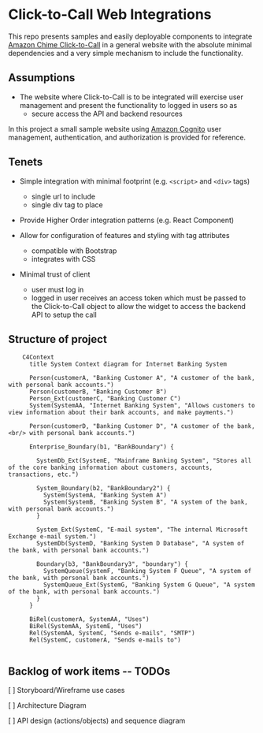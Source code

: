 # Click-to-Call Web Integrations

This repo presents samples and easily deployable components to integrate [Amazon Chime Click-to-Call](https://github.com/aws-samples/amazon-chime-sdk-click-to-call) in a general website with the absolute minimal dependencies and a very simple mechanism to include the functionality.

## Assumptions

* The website where Click-to-Call is to be integrated will exercise user management and present the functionality to logged in users so as 
  * secure access the API and backend resources

In this project a small sample website using [Amazon Cognito](https://aws.amazon.com/cognito/) user management, authentication, and authorization is provided for reference.

## Tenets

* Simple integration with minimal footprint (e.g. `<script>` and `<div>` tags)
  * single url to include
  * single div tag to place

* Provide Higher Order integration patterns (e.g. React Component)

* Allow for configuration of features and styling with tag attributes
  * compatible with Bootstrap
  * integrates with CSS

* Minimal trust of client
  * user must log in
  * logged in user receives an access token which must be passed to the Click-to-Call object to allow the widget to access the backend API to setup the call

## Structure of project


```mermaid
    C4Context
      title System Context diagram for Internet Banking System

      Person(customerA, "Banking Customer A", "A customer of the bank, with personal bank accounts.")
      Person(customerB, "Banking Customer B")
      Person_Ext(customerC, "Banking Customer C")
      System(SystemAA, "Internet Banking System", "Allows customers to view information about their bank accounts, and make payments.")

      Person(customerD, "Banking Customer D", "A customer of the bank, <br/> with personal bank accounts.")

      Enterprise_Boundary(b1, "BankBoundary") {

        SystemDb_Ext(SystemE, "Mainframe Banking System", "Stores all of the core banking information about customers, accounts, transactions, etc.")

        System_Boundary(b2, "BankBoundary2") {
          System(SystemA, "Banking System A")
          System(SystemB, "Banking System B", "A system of the bank, with personal bank accounts.")
        }

        System_Ext(SystemC, "E-mail system", "The internal Microsoft Exchange e-mail system.")
        SystemDb(SystemD, "Banking System D Database", "A system of the bank, with personal bank accounts.")

        Boundary(b3, "BankBoundary3", "boundary") {
          SystemQueue(SystemF, "Banking System F Queue", "A system of the bank, with personal bank accounts.")
          SystemQueue_Ext(SystemG, "Banking System G Queue", "A system of the bank, with personal bank accounts.")
        }
      }

      BiRel(customerA, SystemAA, "Uses")
      BiRel(SystemAA, SystemE, "Uses")
      Rel(SystemAA, SystemC, "Sends e-mails", "SMTP")
      Rel(SystemC, customerA, "Sends e-mails to")
      
```


## Backlog of work items -- TODOs

[ ] Storyboard/Wireframe use cases

[ ] Architecture Diagram

[ ] API design (actions/objects) and sequence diagram
